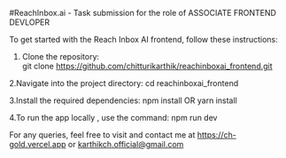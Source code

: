 #ReachInbox.ai -  Task submission for the role of ASSOCIATE FRONTEND DEVLOPER

To get started with the Reach Inbox AI frontend, follow these instructions:  
1. Clone the repository:  
   git clone https://github.com/chitturikarthik/reachinboxai_frontend.git
   
2.Navigate into the project directory:
       cd reachinboxai_frontend
    
3.Install the required dependencies:
       npm install OR yarn install
    
4.To run the app locally , use the command:
       npm run dev

   For any queries, feel free to visit and contact me at https://ch-gold.vercel.app or karthikch.official@gmail.com
